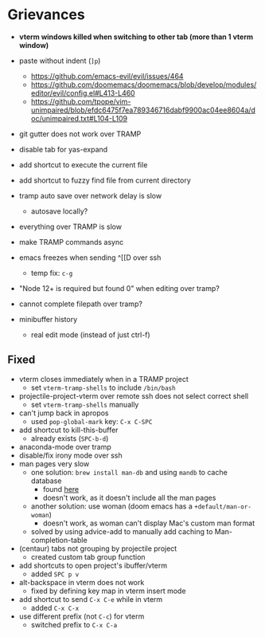# Grievances

- **vterm windows killed when switching to other tab (more than 1 vterm window)**
- paste without indent (`]p`)
    - https://github.com/emacs-evil/evil/issues/464
    - https://github.com/doomemacs/doomemacs/blob/develop/modules/editor/evil/config.el#L413-L460
    - https://github.com/tpope/vim-unimpaired/blob/efdc6475f7ea789346716dabf9900ac04ee8604a/doc/unimpaired.txt#L104-L109
- git gutter does not work over TRAMP
- disable tab for yas-expand
- add shortcut to execute the current file
- add shortcut to fuzzy find file from current directory

- tramp auto save over network delay is slow
    - autosave locally?
- everything over TRAMP is slow
- make TRAMP commands async
- emacs freezes when sending ^[[D over ssh
    - temp fix: `c-g`
- "Node 12+ is required but found 0" when editing over tramp?
- cannot complete filepath over tramp?

- minibuffer history
    - real edit mode (instead of just ctrl-f)

## Fixed
- vterm closes immediately when in a TRAMP project
    - set `vterm-tramp-shells` to include `/bin/bash`
- projectile-project-vterm over remote ssh does not select correct shell
    - set `vterm-tramp-shells` manually
- can't jump back in apropos
    - used `pop-global-mark` key: `C-x C-SPC`
- add shortcut to kill-this-buffer
    - already exists (`SPC-b-d`)
- anaconda-mode over tramp
- disable/fix irony mode over ssh
- man pages very slow
    - one solution: `brew install man-db` and using `mandb` to cache database
        - found [here](https://github.com/abo-abo/swiper/issues/2836#issuecomment-831292443)
        - doesn't work, as it doesn't include all the man pages
    - another solution: use woman (doom emacs has a `+default/man-or-woman`)
        - doesn't work, as woman can't display Mac's custom man format
    - solved by using advice-add to manually add caching to Man-completion-table
- (centaur) tabs not grouping by projectile project
    - created custom tab group function
- add shortcuts to open project's ibuffer/vterm
    - added `SPC p v`
- alt-backspace in vterm does not work
    - fixed by defining key map in vterm insert mode
- add shortcut to send `C-x C-e` while in vterm
    - added `C-x C-x`
- use different prefix (not `C-c`) for vterm
    - switched prefix to `C-x C-a`
